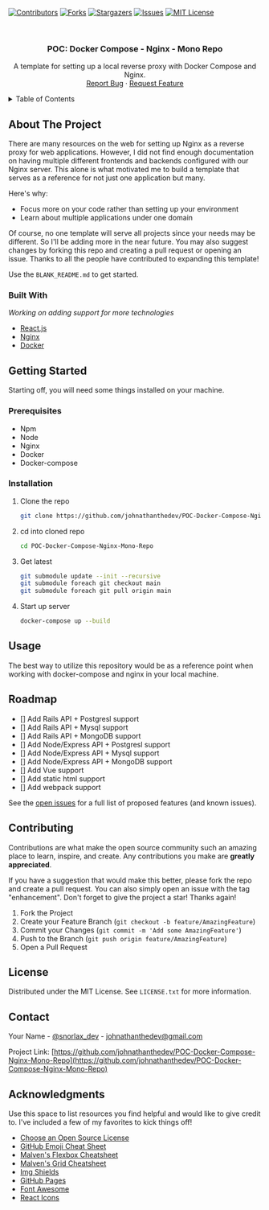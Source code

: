 <div id="top"></div>
<!--
*** Thanks for checking out the Best-README-Template. If you have a suggestion
*** that would make this better, please fork the repo and create a pull request
*** or simply open an issue with the tag "enhancement".
*** Don't forget to give the project a star!
*** Thanks again! Now go create something AMAZING! :D
-->



<!-- PROJECT SHIELDS -->
<!--
*** I'm using markdown "reference style" links for readability.
*** Reference links are enclosed in brackets [ ] instead of parentheses ( ).
*** See the bottom of this document for the declaration of the reference variables
*** for contributors-url, forks-url, etc. This is an optional, concise syntax you may use.
*** https://www.markdownguide.org/basic-syntax/#reference-style-links
-->
[![Contributors][contributors-shield]][contributors-url]
[![Forks][forks-shield]][forks-url]
[![Stargazers][stars-shield]][stars-url]
[![Issues][issues-shield]][issues-url]
[![MIT License][license-shield]][license-url]


<!-- PROJECT LOGO -->
<br />
<div align="center">
<!--   <a href="https://github.com/othneildrew/Best-README-Template">
    <img src="images/logo.png" alt="Logo" width="80" height="80">
  </a> -->

  <h3 align="center">POC: Docker Compose - Nginx - Mono Repo</h3>

  <p align="center">
    A template for setting up a local reverse proxy with Docker Compose and Nginx.
    <br />
    <a href="https://github.com/johnathanthedev/POC-Docker-Compose-Nginx-Mono-Repo/issues">Report Bug</a>
    ·
    <a href="https://github.com/johnathanthedev/POC-Docker-Compose-Nginx-Mono-Repo/issues">Request Feature</a>
  </p>
</div>



<!-- TABLE OF CONTENTS -->
<details>
  <summary>Table of Contents</summary>
  <ol>
    <li>
      <a href="#about-the-project">About The Project</a>
      <ul>
        <li><a href="#built-with">Built With</a></li>
      </ul>
    </li>
    <li>
      <a href="#getting-started">Getting Started</a>
      <ul>
        <li><a href="#prerequisites">Prerequisites</a></li>
        <li><a href="#installation">Installation</a></li>
      </ul>
    </li>
    <li><a href="#usage">Usage</a></li>
    <li><a href="#roadmap">Roadmap</a></li>
    <li><a href="#contributing">Contributing</a></li>
    <li><a href="#license">License</a></li>
    <li><a href="#contact">Contact</a></li>
    <li><a href="#acknowledgments">Acknowledgments</a></li>
  </ol>
</details>



<!-- ABOUT THE PROJECT -->
## About The Project

<!-- [![Product Name Screen Shot][product-screenshot]](https://example.com) -->

There are many resources on the web for setting up Nginx as a reverse proxy for web applications. However, I did not find enough documentation on having multiple different frontends and backends configured with our Nginx server. This alone is what motivated me to build a template that serves as a reference for not just one application but many.

Here's why:
* Focus more on your code rather than setting up your environment
* Learn about multiple applications under one domain 

Of course, no one template will serve all projects since your needs may be different. So I'll be adding more in the near future. You may also suggest changes by forking this repo and creating a pull request or opening an issue. Thanks to all the people have contributed to expanding this template!

Use the `BLANK_README.md` to get started.

### Built With

*Working on adding support for more technologies*

* [React.js](https://reactjs.org/)
* [Nginx](https://www.nginx.com/)
* [Docker](https://www.docker.com/)

<!-- GETTING STARTED -->
## Getting Started

Starting off, you will need some things installed on your machine.

### Prerequisites

* Npm
* Node
* Nginx
* Docker
* Docker-compose

### Installation

1. Clone the repo
   ```sh
   git clone https://github.com/johnathanthedev/POC-Docker-Compose-Nginx-Mono-Repo.git
   ```
   
2. cd into cloned repo
   ```sh
   cd POC-Docker-Compose-Nginx-Mono-Repo
   ```
   
3. Get latest
   ```sh
   git submodule update --init --recursive
   git submodule foreach git checkout main
   git submodule foreach git pull origin main
   ```
   
4. Start up server
    ```sh
    docker-compose up --build
    ```
   
<!-- USAGE EXAMPLES -->
## Usage

The best way to utilize this repository would be as a reference point when working with docker-compose and nginx in your local machine.

<!-- ROADMAP -->
## Roadmap

- [] Add Rails API + Postgresl support
- [] Add Rails API + Mysql support
- [] Add Rails API + MongoDB support
- [] Add Node/Express API + Postgresl support
- [] Add Node/Express API + Mysql support
- [] Add Node/Express API + MongoDB support
- [] Add Vue support
- [] Add static html support
- [] Add webpack support


See the [open issues](https://github.com/johnathanthedev/POC-Docker-Compose-Nginx-Mono-Repo/issues) for a full list of proposed features (and known issues).

<!-- CONTRIBUTING -->
## Contributing

Contributions are what make the open source community such an amazing place to learn, inspire, and create. Any contributions you make are **greatly appreciated**.

If you have a suggestion that would make this better, please fork the repo and create a pull request. You can also simply open an issue with the tag "enhancement".
Don't forget to give the project a star! Thanks again!

1. Fork the Project
2. Create your Feature Branch (`git checkout -b feature/AmazingFeature`)
3. Commit your Changes (`git commit -m 'Add some AmazingFeature'`)
4. Push to the Branch (`git push origin feature/AmazingFeature`)
5. Open a Pull Request

<!-- LICENSE -->
## License

Distributed under the MIT License. See `LICENSE.txt` for more information.

<!-- CONTACT -->
## Contact

Your Name - [@snorlax_dev](https://twitter.com/snorlax_dev) - johnathanthedev@gmail.com

Project Link: [https://github.com/johnathanthedev/POC-Docker-Compose-Nginx-Mono-Repo](https://github.com/johnathanthedev/POC-Docker-Compose-Nginx-Mono-Repo)

<!-- ACKNOWLEDGMENTS -->
## Acknowledgments

Use this space to list resources you find helpful and would like to give credit to. I've included a few of my favorites to kick things off!

* [Choose an Open Source License](https://choosealicense.com)
* [GitHub Emoji Cheat Sheet](https://www.webpagefx.com/tools/emoji-cheat-sheet)
* [Malven's Flexbox Cheatsheet](https://flexbox.malven.co/)
* [Malven's Grid Cheatsheet](https://grid.malven.co/)
* [Img Shields](https://shields.io)
* [GitHub Pages](https://pages.github.com)
* [Font Awesome](https://fontawesome.com)
* [React Icons](https://react-icons.github.io/react-icons/search)

<!-- MARKDOWN LINKS & IMAGES -->
<!-- https://www.markdownguide.org/basic-syntax/#reference-style-links -->
[contributors-shield]: https://img.shields.io/github/contributors/johnathanthedev/POC-Docker-Compose-Nginx-Mono-Repo.svg?style=for-the-badge
[contributors-url]: https://github.com/johnathanthedev/POC-Docker-Compose-Nginx-Mono-Repo/graphs/contributors
[forks-shield]: https://img.shields.io/github/forks/johnathanthedev/POC-Docker-Compose-Nginx-Mono-Repo.svg?style=for-the-badge
[forks-url]: https://github.com/johnathanthedev/POC-Docker-Compose-Nginx-Mono-Repo/network/members
[stars-shield]: https://img.shields.io/github/stars/johnathanthedev/POC-Docker-Compose-Nginx-Mono-Repo.svg?style=for-the-badge
[stars-url]: https://github.com/johnathanthedev/POC-Docker-Compose-Nginx-Mono-Repo/stargazers
[issues-shield]: https://img.shields.io/github/issues/johnathanthedev/POC-Docker-Compose-Nginx-Mono-Repo.svg?style=for-the-badge
[issues-url]: https://github.com/johnathanthedev/POC-Docker-Compose-Nginx-Mono-Repo/issues
[license-shield]: https://img.shields.io/github/license/johnathanthedev/POC-Docker-Compose-Nginx-Mono-Repo.svg?style=for-the-badge
[license-url]: https://github.com/johnathanthedev/POC-Docker-Compose-Nginx-Mono-Repo/blob/main/LICENSE.txt
[linkedin-shield]: https://img.shields.io/badge/-LinkedIn-black.svg?style=for-the-badge&logo=linkedin&colorB=555
[linkedin-url]: https://linkedin.com/in/johnathan-guzman
[product-screenshot]: images/screenshot.png
